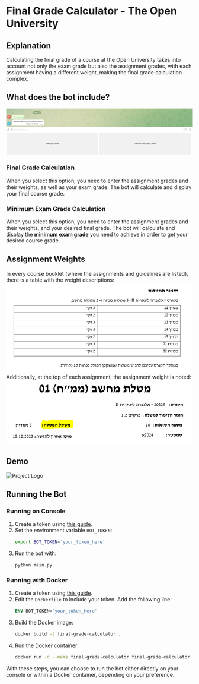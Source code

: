 # Final Grade Calculator - The Open University

## Explanation 
Calculating the final grade of a course at the Open University takes into account not only the exam grade but also the assignment grades, with each assignment having a different weight, making the final grade calculation complex.

## What does the bot include? 
![Project Logo](media/start_conversion.PNG)

### Final Grade Calculation 
When you select this option, you need to enter the assignment grades and their weights, as well as your exam grade. The bot will calculate and display your final course grade.

### Minimum Exam Grade Calculation 
When you select this option, you need to enter the assignment grades and their weights, and your desired final grade. The bot will calculate and display the **minimum exam grade** you need to achieve in order to get your desired course grade.

## Assignment Weights 
In every course booklet (where the assignments and guidelines are listed), there is a table with the weight descriptions:
![Project Logo](media/tasks_weight.PNG)
Additionally, at the top of each assignment, the assignment weight is noted:
![Project Logo](media/single_task_weight.PNG)

## Demo

![Project Logo](media/demo.gif)

## Running the Bot

### Running on Console
1. Create a token using [this guide](https://core.telegram.org/bots#how-do-i-create-a-bot).
2. Set the environment variable `BOT_TOKEN`:
    ```bash
    export BOT_TOKEN='your_token_here'
    ```
3. Run the bot with:
    ```bash
    python main.py
    ```

### Running with Docker
1. Create a token using [this guide](https://core.telegram.org/bots#how-do-i-create-a-bot).
2. Edit the `Dockerfile` to include your token. Add the following line:
    ```dockerfile
    ENV BOT_TOKEN='your_token_here'
    ```
3. Build the Docker image:
    ```bash
    docker build -t final-grade-calculator .
    ```
4. Run the Docker container:
    ```bash
    docker run -d --name final-grade-calculator final-grade-calculator
    ```

With these steps, you can choose to run the bot either directly on your console or within a Docker container, depending on your preference.

